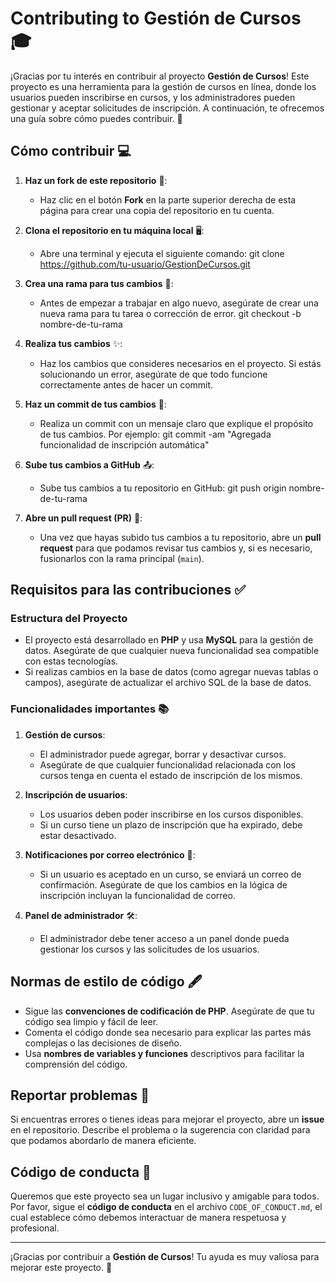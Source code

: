 # Contributing to Gestión de Cursos 🎓

¡Gracias por tu interés en contribuir al proyecto **Gestión de Cursos**! Este proyecto es una herramienta para la gestión de cursos en línea, donde los usuarios pueden inscribirse en cursos, y los administradores pueden gestionar y aceptar solicitudes de inscripción. A continuación, te ofrecemos una guía sobre cómo puedes contribuir. 🚀

## Cómo contribuir 💻

1. **Haz un fork de este repositorio** 🍴:
   - Haz clic en el botón **Fork** en la parte superior derecha de esta página para crear una copia del repositorio en tu cuenta.

2. **Clona el repositorio en tu máquina local** 🖥️:
   - Abre una terminal y ejecuta el siguiente comando:
     git clone https://github.com/tu-usuario/GestionDeCursos.git

3. **Crea una rama para tus cambios** 🌱:
   - Antes de empezar a trabajar en algo nuevo, asegúrate de crear una nueva rama para tu tarea o corrección de error.
     git checkout -b nombre-de-tu-rama

4. **Realiza tus cambios** ✨:
   - Haz los cambios que consideres necesarios en el proyecto. Si estás solucionando un error, asegúrate de que todo funcione correctamente antes de hacer un commit.

5. **Haz un commit de tus cambios** 📝:
   - Realiza un commit con un mensaje claro que explique el propósito de tus cambios. Por ejemplo:
     git commit -am "Agregada funcionalidad de inscripción automática"

6. **Sube tus cambios a GitHub** 📤:
   - Sube tus cambios a tu repositorio en GitHub:
     git push origin nombre-de-tu-rama

7. **Abre un pull request (PR)** 🔄:
   - Una vez que hayas subido tus cambios a tu repositorio, abre un **pull request** para que podamos revisar tus cambios y, si es necesario, fusionarlos con la rama principal (`main`).

## Requisitos para las contribuciones ✅

### Estructura del Proyecto
- El proyecto está desarrollado en **PHP** y usa **MySQL** para la gestión de datos. Asegúrate de que cualquier nueva funcionalidad sea compatible con estas tecnologías.
- Si realizas cambios en la base de datos (como agregar nuevas tablas o campos), asegúrate de actualizar el archivo SQL de la base de datos.

### Funcionalidades importantes 📚

1. **Gestión de cursos**:
   - El administrador puede agregar, borrar y desactivar cursos.
   - Asegúrate de que cualquier funcionalidad relacionada con los cursos tenga en cuenta el estado de inscripción de los mismos.

2. **Inscripción de usuarios**:
   - Los usuarios deben poder inscribirse en los cursos disponibles.
   - Si un curso tiene un plazo de inscripción que ha expirado, debe estar desactivado.

3. **Notificaciones por correo electrónico** 📧:
   - Si un usuario es aceptado en un curso, se enviará un correo de confirmación. Asegúrate de que los cambios en la lógica de inscripción incluyan la funcionalidad de correo.

4. **Panel de administrador** 🛠️:
   - El administrador debe tener acceso a un panel donde pueda gestionar los cursos y las solicitudes de los usuarios.

## Normas de estilo de código 🖋️

- Sigue las **convenciones de codificación de PHP**. Asegúrate de que tu código sea limpio y fácil de leer.
- Comenta el código donde sea necesario para explicar las partes más complejas o las decisiones de diseño.
- Usa **nombres de variables y funciones** descriptivos para facilitar la comprensión del código.

## Reportar problemas 🛑

Si encuentras errores o tienes ideas para mejorar el proyecto, abre un **issue** en el repositorio. Describe el problema o la sugerencia con claridad para que podamos abordarlo de manera eficiente.

## Código de conducta 🤝

Queremos que este proyecto sea un lugar inclusivo y amigable para todos. Por favor, sigue el **código de conducta** en el archivo `CODE_OF_CONDUCT.md`, el cual establece cómo debemos interactuar de manera respetuosa y profesional.

---

¡Gracias por contribuir a **Gestión de Cursos**! Tu ayuda es muy valiosa para mejorar este proyecto. 🎉

